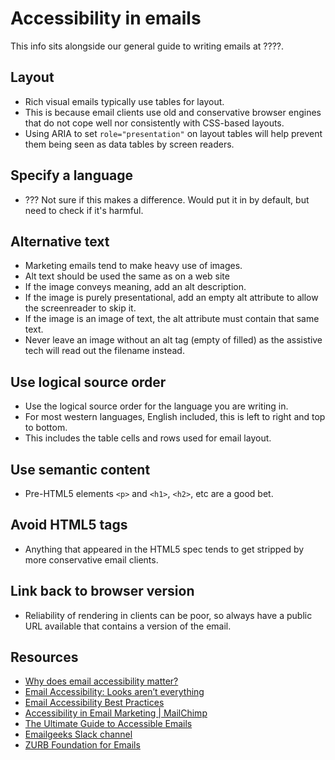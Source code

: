 # Accessibility in emails

This info sits alongside our general guide to writing emails at ????.

## Layout

- Rich visual emails typically use tables for layout.
- This is because email clients use old and conservative browser engines that do not cope well nor consistently with CSS-based layouts.
- Using ARIA to set `role="presentation"` on layout tables will help prevent them being seen as data tables by screen readers.

## Specify a language

- ??? Not sure if this makes a difference. Would put it in by default, but need to check if it's harmful.

## Alternative text

- Marketing emails tend to make heavy use of images.
- Alt text should be used the same as on a web site
- If the image conveys meaning, add an alt description.
- If the image is purely presentational, add an empty alt attribute to allow the screenreader to skip it.
- If the image is an image of text, the alt attribute must contain that same text.
- Never leave an image without an alt tag (empty of filled) as the assistive tech will read out the filename instead.

## Use logical source order

- Use the logical source order for the language you are writing in.
- For most western languages, English included, this is left to right and top to bottom.
- This includes the table cells and rows used for email layout.

## Use semantic content

- Pre-HTML5 elements `<p>` and `<h1>`, `<h2>`, etc are a good bet.

## Avoid HTML5 tags

- Anything that appeared in the HTML5 spec tends to get stripped by more conservative email clients.

## Link back to browser version

- Reliability of rendering in clients can be poor, so always have a public URL available that contains a version of the email.

## Resources

- [Why does email accessibility matter?](https://content.myemma.com/blog/why-does-email-accessibility-matter)
- [Email Accessibility: Looks aren’t everything](https://explore.reallygoodemails.com/email-accessibility-looks-arent-everything-ad0b1f6af0a4)
- [Email Accessibility Best Practices](https://www.emailonacid.com/blog/article/email-development/email-accessibilty-in-2017/)
- [Accessibility in Email Marketing | MailChimp](https://mailchimp.com/resources/accessibility-in-email-marketing/)
- [The Ultimate Guide to Accessible Emails](https://litmus.com/blog/ultimate-guide-accessible-emails)
- [Emailgeeks Slack channel](https://email.geeks.chat)
- [ZURB Foundation for Emails](https://foundation.zurb.com/emails/email-templates.html)

